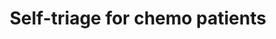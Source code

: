 ---
hackday: 20-london
links:
  code:
  - https://github.com/OliverCole/TriageLine
  - https://github.com/JMathiszig-Lee/chemotriage
  presentation: https://friendly-drake-59394.herokuapp.com/
  website: https://friendly-drake-59394.herokuapp.com/
summary: 'Help chemo patients decide what to do when they feel unwell. Send high-risk
  patients to the A&E, redirect medium risk patients to speak with a health professional
  and provide advice for lower risk patients. Lower the volume of calls on the services
  proving support and ensure high-risk patient get help asap. '
team:
- '@simonepemp'
- Oliver
- '@willtube4food'
- '@rfinean'
- Mohamad
title: Self-triage for chemo patients
thumbnail: chemo-triage.png
---